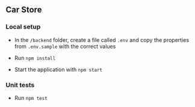 ## Car Store

### Local setup

- In the `/backend` folder, create a file called `.env` and copy the properties from `.env.sample` with the correct values

- Run `npm install`

- Start the application with `npm start`

### Unit tests

- Run `npm test`